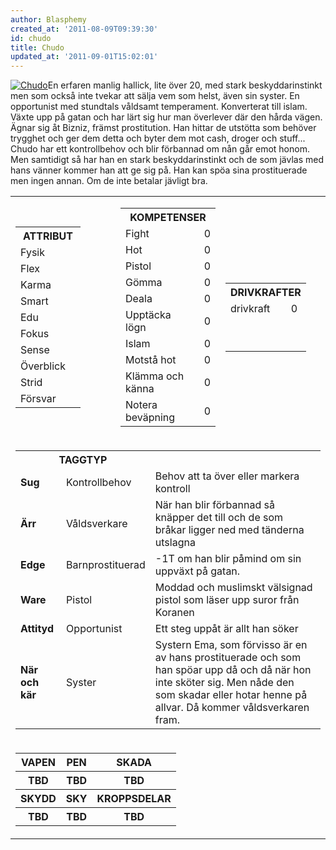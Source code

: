 ```yaml
---
author: Blasphemy
created_at: '2011-08-09T09:39:30'
id: chudo
title: Chudo
updated_at: '2011-09-01T15:02:01'
---
```

[<img src="http://kampanj.ripperdoc.net/wp-content/uploads/Black_Man_by_livingrope-200x300.jpg" title="Chudo" class="alignright size-medium wp-image-1120" />]En erfaren manlig hallick, lite över 20, med stark beskyddarinstinkt men som också inte tvekar att sälja vem som helst, även sin syster. En opportunist med stundtals våldsamt temperament. Konverterat till islam. Växte upp på gatan och har lärt sig hur man överlever där den hårda vägen. Ägnar sig åt Bizniz, främst prostitution. Han hittar de utstötta som behöver trygghet och ger dem detta och byter dem mot cash, droger och stuff... Chudo har ett kontrollbehov och blir förbannad om nån går emot honom. Men samtidigt så har han en stark beskyddarinstinkt och de som jävlas med hans vänner kommer han att ge sig på. Han kan spöa sina prostituerade men ingen annan. Om de inte betalar jävligt bra.

<table data-border="1"><colgroup><col style="width: 33%" /><col style="width: 33%" /><col style="width: 33%" /></colgroup><tbody><tr class="odd"><td><table><tbody><tr class="header"><th colspan="2">ATTRIBUT</th></tr><tr class="odd"><td>Fysik</td><td></td></tr><tr class="even"><td>Flex</td><td></td></tr><tr class="odd"><td>Karma</td><td></td></tr><tr class="even"><td>Smart</td><td></td></tr><tr class="odd"><td>Edu</td><td></td></tr><tr class="even"><td>Fokus</td><td></td></tr><tr class="odd"><td>Sense</td><td></td></tr><tr class="even"><td>Överblick</td><td></td></tr><tr class="odd"><td>Strid</td><td></td></tr><tr class="even"><td>Försvar</td><td></td></tr></tbody></table></td><td><table><tbody><tr class="header"><th colspan="2">KOMPETENSER</th></tr><tr class="odd"><td>Fight</td><td>0</td></tr><tr class="even"><td>Hot</td><td>0</td></tr><tr class="odd"><td>Pistol</td><td>0</td></tr><tr class="even"><td>Gömma</td><td>0</td></tr><tr class="odd"><td>Deala</td><td>0</td></tr><tr class="even"><td>Upptäcka lögn</td><td>0</td></tr><tr class="odd"><td>Islam</td><td>0</td></tr><tr class="even"><td>Motstå hot</td><td>0</td></tr><tr class="odd"><td>Klämma och känna</td><td>0</td></tr><tr class="even"><td>Notera beväpning</td><td>0</td></tr></tbody></table></td><td><table><tbody><tr class="header"><th colspan="2">DRIVKRAFTER</th></tr><tr class="odd"><td>drivkraft</td><td>0</td></tr><tr class="even"><td></td><td></td></tr><tr class="odd"><td></td><td></td></tr><tr class="even"><td></td><td></td></tr><tr class="odd"><td></td><td></td></tr><tr class="even"><td></td><td></td></tr><tr class="odd"><td></td><td></td></tr><tr class="even"><td></td><td></td></tr><tr class="odd"><td></td><td></td></tr><tr class="even"><td></td><td></td></tr></tbody></table></td></tr><tr class="even"><td colspan="3"><table><tbody><tr class="header"><th colspan="3">TAGGTYP</th><th></th><th></th><th></th></tr><tr class="odd"><td><strong>Sug</strong></td><td colspan="2">Kontrollbehov</td><td colspan="3">Behov att ta över eller markera kontroll</td></tr><tr class="even"><td><strong>Ärr</strong></td><td colspan="2">Våldsverkare</td><td colspan="3">När han blir förbannad så knäpper det till och de som bråkar ligger ned med tänderna utslagna</td></tr><tr class="odd"><td><strong>Edge</strong></td><td colspan="2">Barnprostituerad</td><td colspan="3">-1T om han blir påmind om sin uppväxt på gatan.</td></tr><tr class="even"><td><strong>Ware</strong></td><td colspan="2">Pistol</td><td colspan="3">Moddad och muslimskt välsignad pistol som läser upp suror från Koranen</td></tr><tr class="odd"><td><strong>Attityd</strong></td><td colspan="2">Opportunist</td><td colspan="3">Ett steg uppåt är allt han söker</td></tr><tr class="even"><td><strong>När och kär</strong></td><td colspan="2">Syster</td><td colspan="3">Systern Ema, som förvisso är en av hans prostituerade och som han spöar upp då och då när hon inte sköter sig. Men nåde den som skadar eller hotar henne på allvar. Då kommer våldsverkaren fram.</td></tr></tbody></table></td></tr><tr class="odd"><td colspan="3"><table><tbody><tr class="header"><th>VAPEN</th><th>PEN</th><th>SKADA</th></tr><tr class="odd"><th>TBD</th><th>TBD</th><th>TBD</th></tr><tr class="even"><th>SKYDD</th><th>SKY</th><th>KROPPSDELAR</th></tr><tr class="odd"><th>TBD</th><th>TBD</th><th>TBD</th></tr></tbody></table></td></tr></tbody></table>

  [<img src="http://kampanj.ripperdoc.net/wp-content/uploads/Black_Man_by_livingrope-200x300.jpg" title="Chudo" class="alignright size-medium wp-image-1120" />]: http://kampanj.ripperdoc.net/wp-content/uploads/Black_Man_by_livingrope.jpg